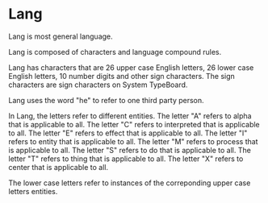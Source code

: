 # Lang

Lang is most general language.

Lang is composed of characters and language compound rules.

Lang has characters that are 26 upper case English letters, 26 lower case English letters, 10 number digits and other sign characters.
The sign characters are sign characters on System TypeBoard.

Lang uses the word "he" to refer to one third party person.

In Lang, the letters refer to different entities.
The letter "A" refers to alpha that is applicable to all.
The letter "C" refers to interpreted that is applicable to all.
The letter "E" refers to effect that is applicable to all.
The letter "I" refers to entity that is applicable to all.
The letter "M" refers to process that is applicable to all.
The letter "S" refers to do that is applicable to all.
The letter "T" refers to thing that is applicable to all.
The letter "X" refers to center that is applicable to all.

The lower case letters refer to instances of the correponding upper case letters entities.